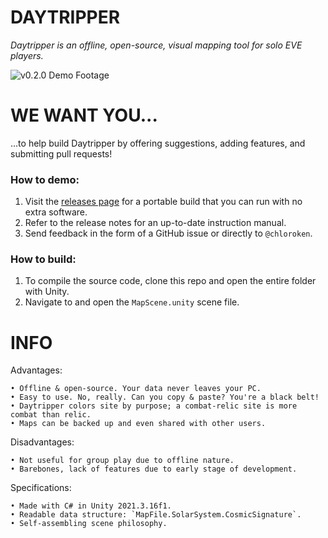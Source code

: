 # DAYTRIPPER
*Daytripper is an offline, open-source, visual mapping tool for solo EVE players.*

![v0.2.0 Demo Footage](https://i.imgur.com/dPkAvrv.gif)

# WE WANT YOU...

...to help build Daytripper by offering suggestions, adding features, and submitting pull requests!

### How to demo:

1. Visit the [releases page](https://github.com/chloroken/daytripper/releases) for a portable build that you can run with no extra software.
2. Refer to the release notes for an up-to-date instruction manual.
3. Send feedback in the form of a GitHub issue or directly to `@chloroken`.
	
### How to build:

1. To compile the source code, clone this repo and open the entire folder with Unity.
2. Navigate to and open the `MapScene.unity` scene file.

# INFO

Advantages:

	• Offline & open-source. Your data never leaves your PC.
	• Easy to use. No, really. Can you copy & paste? You're a black belt!
	• Daytripper colors site by purpose; a combat-relic site is more combat than relic.
	• Maps can be backed up and even shared with other users.

Disadvantages:

	• Not useful for group play due to offline nature.
	• Barebones, lack of features due to early stage of development.

Specifications:

    • Made with C# in Unity 2021.3.16f1.
    • Readable data structure: `MapFile.SolarSystem.CosmicSignature`.
    • Self-assembling scene philosophy.

